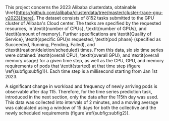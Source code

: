 This project concerns the 2023 Alibaba clusterdata, obtainable \href{https://github.com/alibaba/clusterdata/tree/master/cluster-trace-gpu-v2023}{here}. The dataset consists of 8152 tasks submitted to the GPU cluster of Alibaba's Cloud center. The tasks are specified by the requested resources, in \textit{number of CPUs}, \textit{number of GPUs}, and \textit{amount of memory}. Further specifications are \textit{Quality of Service}, \textit{specific GPU}s requested, \textit{pod phase} (specified as Succeeded, Running, Pending, Failed), and c\textit{reation/deletion/scheduled} times. From this data, six six time series were obtained: \textit{overall CPU}, \textit{overall GPU}, and \textit{overall memory usage} for a given time step, as well as the CPU, GPU, and memory requirements of pods that \textit{started} at that time step  (figure \ref{subfig:subfig1}). Each time step is a millisecond starting from Jan 1st 2023. 

A significant change in workload and frequency of newly arriving pods is observable after day 115. Therefore, for the time series prediction task, introduced in the next section, only the data after the 115th day was used. This data was collected into intervals of 2 minutes, and a moving average was calculated using a window of 15 days for both the collective and the newly scheduled requirements (figure \ref{subfig:subfig2}). 
